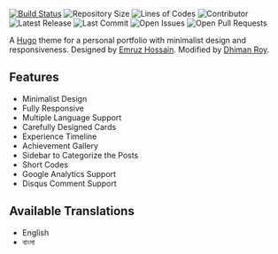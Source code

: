 [![Build Status](https://img.shields.io/endpoint.svg?url=https%3A%2F%2Factions-badge.atrox.dev%2Fdhimanroy%2Fdhimanroy.github.io%2Fbadge%3Fref%3Dmain&style=flat)](https://actions-badge.atrox.dev/dhimanroy/dhimanroy.github.io/goto?ref=main)
![Repository Size](https://img.shields.io/github/repo-size/dhimanroy/dhimanroy.github.io)
![Lines of Codes](https://img.shields.io/tokei/lines/github/dhimanroy/dhimanroy.github.io)
![Contributor](https://img.shields.io/github/contributors/dhimanroy/dhimanroy.github.io)
![Latest Release](https://img.shields.io/github/v/release/dhimanroy/dhimanroy.github.io?include_prereleases)
![Last Commit](https://img.shields.io/github/last-commit/dhimanroy/dhimanroy.github.io)
![Open Issues](https://img.shields.io/github/issues/dhimanroy/dhimanroy.github.io?color=important)
![Open Pull Requests](https://img.shields.io/github/issues-pr/dhimanroy/dhimanroy.github.io?color=yellowgreen)



A [Hugo](https://gohugo.io/) theme for a personal portfolio with minimalist design and responsiveness. Designed by [Emruz Hossain](https://github.com/hossainemruz). Modified by [Dhiman Roy](https://github.com/dhimanroy).


## Features

- Minimalist Design
- Fully Responsive
- Multiple Language Support
- Carefully Designed Cards
- Experience Timeline
- Achievement Gallery
- Sidebar to Categorize the Posts
- Short Codes
- Google Analytics Support
- Disqus Comment Support


## Available Translations

- English
- বাংলা
